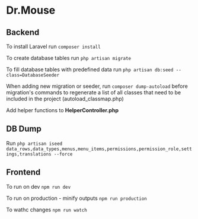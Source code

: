 # Dr.Mouse

## Backend

To install Laravel run `composer install`

To create database tables run `php artisan migrate` 

To fill database tables with predefined data run `php artisan db:seed --class=DatabaseSeeder`

When adding new migration or seeder, run `composer dump-autoload` before migration's commands to regenerate a list of all classes that need to be included in the project (autoload_classmap.php)

Add helper functions to **HelperController.php**

## DB Dump
Run `php artisan iseed data_rows,data_types,menus,menu_items,permissions,permission_role,settings,translations --force`

## Frontend

To run on dev `npm run dev`

To run on production - minify outputs `npm run production`

To wathc changes `npm run watch`